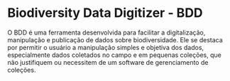 # Biodiversity Data Digitizer - BDD
O BDD é uma ferramenta desenvolvida para facilitar a digitalização, manipulação e publicação de dados sobre biodiversidade. Ele se destaca por permitir o usuário a manipulação simples e objetiva dos dados, especialmente dados coletados no campo e em pequenas coleções, que não justifiquem ou necessitem de um software de gerenciamento de coleções.
